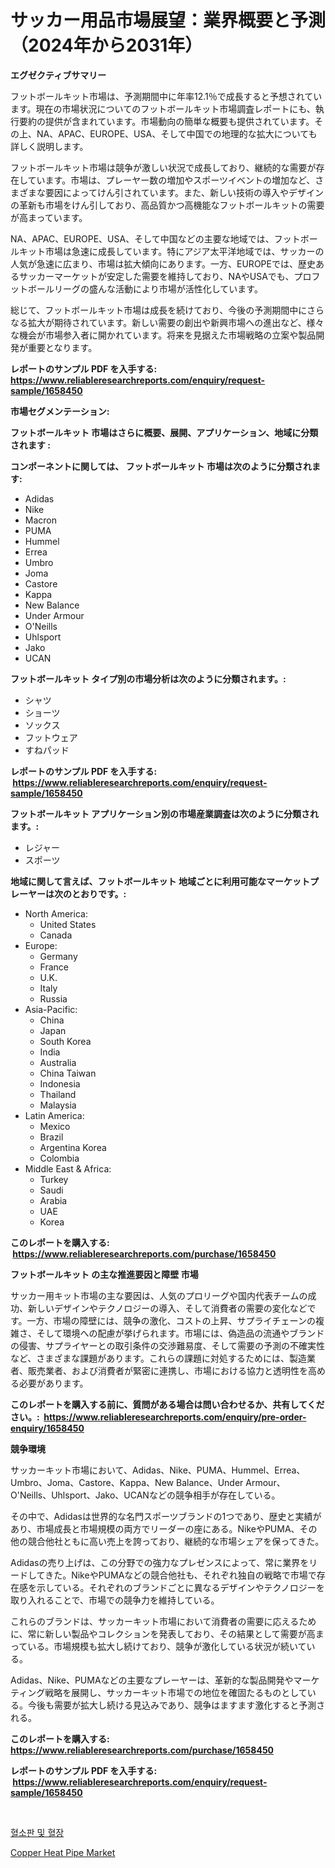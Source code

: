<p><h1>サッカー用品市場展望：業界概要と予測（2024年から2031年）</h1></p><p><strong>エグゼクティブサマリー</strong></p>
<p><p>フットボールキット市場は、予測期間中に年率12.1％で成長すると予想されています。現在の市場状況についてのフットボールキット市場調査レポートにも、執行要約の提供が含まれています。市場動向の簡単な概要も提供されています。その上、NA、APAC、EUROPE、USA、そして中国での地理的な拡大についても詳しく説明します。</p><p>フットボールキット市場は競争が激しい状況で成長しており、継続的な需要が存在しています。市場は、プレーヤー数の増加やスポーツイベントの増加など、さまざまな要因によってけん引されています。また、新しい技術の導入やデザインの革新も市場をけん引しており、高品質かつ高機能なフットボールキットの需要が高まっています。</p><p>NA、APAC、EUROPE、USA、そして中国などの主要な地域では、フットボールキット市場は急速に成長しています。特にアジア太平洋地域では、サッカーの人気が急速に広まり、市場は拡大傾向にあります。一方、EUROPEでは、歴史あるサッカーマーケットが安定した需要を維持しており、NAやUSAでも、プロフットボールリーグの盛んな活動により市場が活性化しています。</p><p>総じて、フットボールキット市場は成長を続けており、今後の予測期間中にさらなる拡大が期待されています。新しい需要の創出や新興市場への進出など、様々な機会が市場参入者に開かれています。将来を見据えた市場戦略の立案や製品開発が重要となります。</p></p>
<p><strong>レポートのサンプル PDF を入手する: <a href="https://www.reliableresearchreports.com/enquiry/request-sample/1658450">https://www.reliableresearchreports.com/enquiry/request-sample/1658450</a></strong></p>
<p><strong>市場セグメンテーション:</strong></p>
<p><strong> フットボールキット 市場はさらに概要、展開、アプリケーション、地域に分類されます :</strong></p>
<p><strong>コンポーネントに関しては、 フットボールキット 市場は次のように分類されます: &nbsp;</strong></p>
<p><ul><li>Adidas</li><li>Nike</li><li>Macron</li><li>PUMA</li><li>Hummel</li><li>Errea</li><li>Umbro</li><li>Joma</li><li>Castore</li><li>Kappa</li><li>New Balance</li><li>Under Armour</li><li>O'Neills</li><li>Uhlsport</li><li>Jako</li><li>UCAN</li></ul></p>
<p><strong> フットボールキット タイプ別の市場分析は次のように分類されます。:</strong></p>
<p><ul><li>シャツ</li><li>ショーツ</li><li>ソックス</li><li>フットウェア</li><li>すねパッド</li></ul></p>
<p><strong>レポートのサンプル PDF を入手する: &nbsp;<a href="https://www.reliableresearchreports.com/enquiry/request-sample/1658450">https://www.reliableresearchreports.com/enquiry/request-sample/1658450</a></strong></p>
<p><strong> フットボールキット アプリケーション別の市場産業調査は次のように分類されます。:</strong></p>
<p><ul><li>レジャー</li><li>スポーツ</li></ul></p>
<p><strong>地域に関して言えば、フットボールキット 地域ごとに利用可能なマーケットプレーヤーは次のとおりです。:</strong></p>
<p><ul>
    <li>
        North America:
        <ul>
            <li>United States</li>
            <li>Canada</li>
        </ul>
    </li>
    <li>
        Europe:
        <ul>
            <li>Germany</li>
            <li>France</li>
            <li>U.K.</li>
            <li>Italy</li>
            <li>Russia</li>
        </ul>
    </li>
    <li>
        Asia-Pacific:
        <ul>
            <li>China</li>
            <li>Japan</li>
            <li>South Korea</li>
            <li>India</li>
            <li>Australia</li>
            <li>China Taiwan</li>
            <li>Indonesia</li>
            <li>Thailand</li>
            <li>Malaysia</li>
        </ul>
    </li>
    <li>
        Latin America:
        <ul>
            <li>Mexico</li>
            <li>Brazil</li>
            <li>Argentina Korea</li>
            <li>Colombia</li>
        </ul>
    </li>
    <li>
        Middle East & Africa:
        <ul>
            <li>Turkey</li>
            <li>Saudi</li>
            <li>Arabia</li>
            <li>UAE</li>
            <li>Korea</li>
        </ul>
    </li>
    </ul></p>
<p><strong>このレポートを購入する: &nbsp;<a href="https://www.reliableresearchreports.com/purchase/1658450">https://www.reliableresearchreports.com/purchase/1658450</a></strong></p>
<p><strong>フットボールキット の主な推進要因と障壁 市場</strong></p>
<p><p>サッカー用キット市場の主な要因は、人気のプロリーグや国内代表チームの成功、新しいデザインやテクノロジーの導入、そして消費者の需要の変化などです。一方、市場の障壁には、競争の激化、コストの上昇、サプライチェーンの複雑さ、そして環境への配慮が挙げられます。市場には、偽造品の流通やブランドの侵害、サプライヤーとの取引条件の交渉難易度、そして需要の予測の不確実性など、さまざまな課題があります。これらの課題に対処するためには、製造業者、販売業者、および消費者が緊密に連携し、市場における協力と透明性を高める必要があります。</p></p>
<p><strong>このレポートを購入する前に、質問がある場合は問い合わせるか、共有してください。:&nbsp; <a href="https://www.reliableresearchreports.com/enquiry/pre-order-enquiry/1658450">https://www.reliableresearchreports.com/enquiry/pre-order-enquiry/1658450</a></strong></p>
<p><strong>競争環境</strong></p>
<p><p>サッカーキット市場において、Adidas、Nike、PUMA、Hummel、Errea、Umbro、Joma、Castore、Kappa、New Balance、Under Armour、O'Neills、Uhlsport、Jako、UCANなどの競争相手が存在している。 </p><p>その中で、Adidasは世界的な名門スポーツブランドの1つであり、歴史と実績があり、市場成長と市場規模の両方でリーダーの座にある。NikeやPUMA、その他の競合他社ともに高い売上を誇っており、継続的な市場シェアを保ってきた。</p><p>Adidasの売り上げは、この分野での強力なプレゼンスによって、常に業界をリードしてきた。NikeやPUMAなどの競合他社も、それぞれ独自の戦略で市場で存在感を示している。それぞれのブランドごとに異なるデザインやテクノロジーを取り入れることで、市場での競争力を維持している。</p><p>これらのブランドは、サッカーキット市場において消費者の需要に応えるために、常に新しい製品やコレクションを発表しており、その結果として需要が高まっている。市場規模も拡大し続けており、競争が激化している状況が続いている。</p><p>Adidas、Nike、PUMAなどの主要なプレーヤーは、革新的な製品開発やマーケティング戦略を展開し、サッカーキット市場での地位を確固たるものとしている。今後も需要が拡大し続ける見込みであり、競争はますます激化すると予測される。</p></p>
<p><strong>このレポートを購入する: &nbsp; <a href="https://www.reliableresearchreports.com/purchase/1658450">https://www.reliableresearchreports.com/purchase/1658450</a></strong></p>
<p><strong>レポートのサンプル PDF を入手する: &nbsp;<a href="https://www.reliableresearchreports.com/enquiry/request-sample/1658450">https://www.reliableresearchreports.com/enquiry/request-sample/1658450</a></strong><strong></strong></p>
<p>&nbsp;</p>
<p><p><a href="https://github.com/bunxhcci35271755/Market-Research-Report-List-1/blob/main/399206111569.md">혈소판 및 혈장</a></p><p><a href="https://github.com/Chiragrp22/Market-Research-Report-List-3/blob/main/copper-heat-pipe-market.md">Copper Heat Pipe Market</a></p></p>